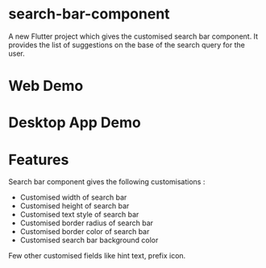 # search-bar-component

A new Flutter project which gives the customised search bar component. 
It provides the list of suggestions on the base of the search query for the user.

# Web Demo


# Desktop App Demo

# Features

Search bar component gives the following customisations : 

- Customised width of search bar
- Customised height of search bar
- Customised text style of search bar
- Customised border radius of search bar
- Customised border color of search bar
- Customised search bar background color

Few other customised fields like hint text, prefix icon.